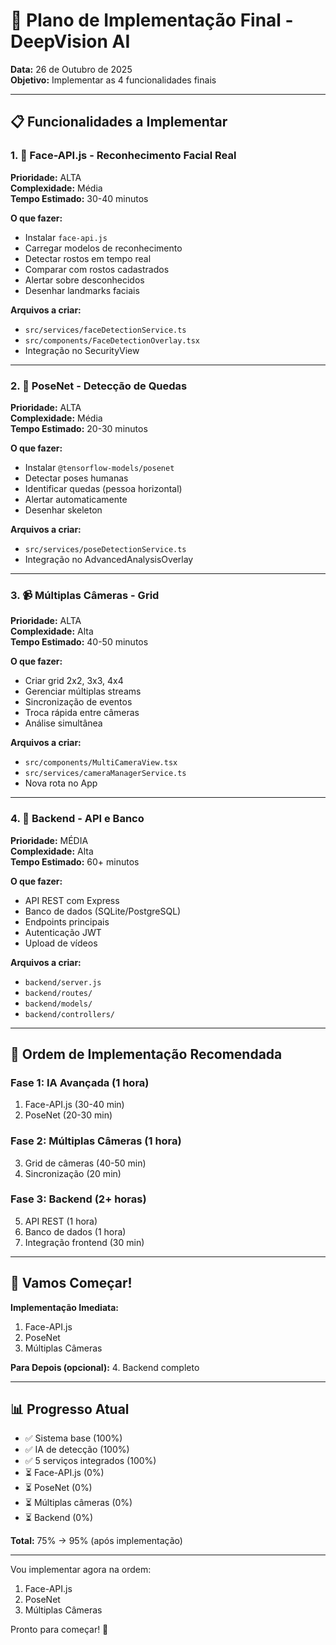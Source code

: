 # 🎯 Plano de Implementação Final - DeepVision AI

**Data:** 26 de Outubro de 2025  
**Objetivo:** Implementar as 4 funcionalidades finais

---

## 📋 Funcionalidades a Implementar

### 1. 👤 Face-API.js - Reconhecimento Facial Real
**Prioridade:** ALTA  
**Complexidade:** Média  
**Tempo Estimado:** 30-40 minutos

**O que fazer:**
- Instalar `face-api.js`
- Carregar modelos de reconhecimento
- Detectar rostos em tempo real
- Comparar com rostos cadastrados
- Alertar sobre desconhecidos
- Desenhar landmarks faciais

**Arquivos a criar:**
- `src/services/faceDetectionService.ts`
- `src/components/FaceDetectionOverlay.tsx`
- Integração no SecurityView

---

### 2. 🤸 PoseNet - Detecção de Quedas
**Prioridade:** ALTA  
**Complexidade:** Média  
**Tempo Estimado:** 20-30 minutos

**O que fazer:**
- Instalar `@tensorflow-models/posenet`
- Detectar poses humanas
- Identificar quedas (pessoa horizontal)
- Alertar automaticamente
- Desenhar skeleton

**Arquivos a criar:**
- `src/services/poseDetectionService.ts`
- Integração no AdvancedAnalysisOverlay

---

### 3. 📹 Múltiplas Câmeras - Grid
**Prioridade:** ALTA  
**Complexidade:** Alta  
**Tempo Estimado:** 40-50 minutos

**O que fazer:**
- Criar grid 2x2, 3x3, 4x4
- Gerenciar múltiplas streams
- Sincronização de eventos
- Troca rápida entre câmeras
- Análise simultânea

**Arquivos a criar:**
- `src/components/MultiCameraView.tsx`
- `src/services/cameraManagerService.ts`
- Nova rota no App

---

### 4. 💾 Backend - API e Banco
**Prioridade:** MÉDIA  
**Complexidade:** Alta  
**Tempo Estimado:** 60+ minutos

**O que fazer:**
- API REST com Express
- Banco de dados (SQLite/PostgreSQL)
- Endpoints principais
- Autenticação JWT
- Upload de vídeos

**Arquivos a criar:**
- `backend/server.js`
- `backend/routes/`
- `backend/models/`
- `backend/controllers/`

---

## 🎯 Ordem de Implementação Recomendada

### Fase 1: IA Avançada (1 hora)
1. Face-API.js (30-40 min)
2. PoseNet (20-30 min)

### Fase 2: Múltiplas Câmeras (1 hora)
3. Grid de câmeras (40-50 min)
4. Sincronização (20 min)

### Fase 3: Backend (2+ horas)
5. API REST (1 hora)
6. Banco de dados (1 hora)
7. Integração frontend (30 min)

---

## 🚀 Vamos Começar!

**Implementação Imediata:**
1. Face-API.js
2. PoseNet
3. Múltiplas Câmeras

**Para Depois (opcional):**
4. Backend completo

---

## 📊 Progresso Atual

- ✅ Sistema base (100%)
- ✅ IA de detecção (100%)
- ✅ 5 serviços integrados (100%)
- ⏳ Face-API.js (0%)
- ⏳ PoseNet (0%)
- ⏳ Múltiplas câmeras (0%)
- ⏳ Backend (0%)

**Total:** 75% → 95% (após implementação)

---

Vou implementar agora na ordem:
1. Face-API.js
2. PoseNet  
3. Múltiplas Câmeras

Pronto para começar! 🚀
